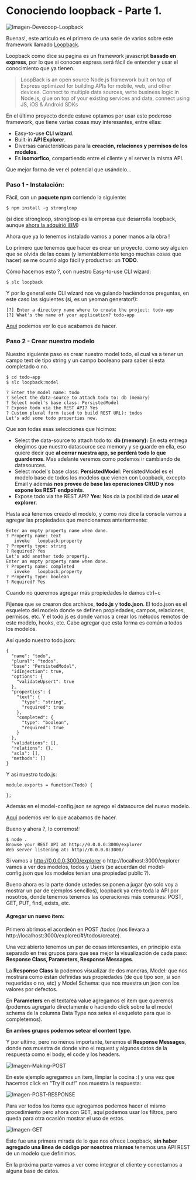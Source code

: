 # Conociendo loopback - Parte 1.

![Imagen-Devecoop-Loopback](https://raw.githubusercontent.com/Fblind/loopback-todo-example/master/images/Devecoop-Loopback.png)

Buenas!, este articulo es el primero de una serie de varios sobre este framework llamado [Loopback].

Loopback como dice su pagina es un framework javascript **basado en express**, por lo que si conocen express será fácil de entender y usar el conocimiento que ya tienen. 
> LoopBack is an open source Node.js framework built on top of Express optimized for building APIs for mobile, web, and other devices. Connect to multiple data sources, write business logic in Node.js, glue on top of your existing services and data, connect using JS, iOS & Android SDKs

En el último proyecto donde estuve optamos por usar este poderoso framework, que tiene varias cosas muy interesantes, entre ellas:
- Easy-to-use **CLI wizard**.
- Built-in **API Explorer**.
- Diversas características para la **creación, relaciones y permisos de los modelos**.
- Es **isomorfico**, compartiendo entre el cliente y el server la misma API.

Que mejor forma de ver el potencial que usándolo...

### Paso 1 - Instalación:

Fácil, con un **paquete npm** corriendo la siguiente:
```
$ npm install -g strongloop
```
(si dice strongloop, strongloop es la empresa que desarrolla loopback, aunque [ahora la adquirió IBM][df2])

Ahora que ya lo tenemos instalado vamos a poner manos a la obra !

Lo primero que tenemos que hacer es crear un proyecto, como soy alguien que se olvida de las cosas (y lamentablemente tengo muchas cosas que hacer) se me ocurrió algo fácil y productivo: un **TODO**.

Cómo hacemos esto ?, con nuestro Easy-to-use CLI wizard:
```
$ slc loopback
```
Y por lo general este CLI wizard nos va guiando haciéndonos preguntas, en este caso las siguientes (si, es un yeoman generator!):
```
[?] Enter a directory name where to create the project: todo-app
[?] What's the name of your application? todo-app
```

[Aquí][step0] podemos ver lo que acabamos de hacer.

### Paso 2 - Crear nuestro modelo
Nuestro siguiente paso es crear nuestro model todo, el cual va a tener un campo text de tipo string y un campo booleano para saber si esta completado o no.
```
$ cd todo-app
$ slc loopback:model
```
```
? Enter the model name: todo
? Select the data-source to attach todo to: db (memory)
? Select model's base class: PersistedModel
? Expose todo via the REST API? Yes
? Custom plural form (used to build REST URL): todos
Let's add some todo properties now.
```

Que son todas esas selecciones que hicimos:
- Select the data-source to attach todo to: **db (memory):** En esta entrega elegimos que nuestro datasource sea memory y se guarde en ella, eso quiere decir que **al cerrar nuestra app, se perderá todo lo que guardemos**. Mas adelante veremos como podemos ir cambiando de datasources.
- Select model's base class: **PersistedModel**: PersistedModel es el modelo base de todos los modelos que vienen con Loopback, excepto Email y además **nos provee de base las operaciones CRUD y nos expone los REST endpoints**.
- Expose todo via the REST API? **Yes**: Nos da la posibilidad de **usar el explorer**.

Hasta acá tenemos creado el modelo, y como nos dice la consola vamos a agregar las propiedades que mencionamos anteriormente:

```
Enter an empty property name when done.
? Property name: text
   invoke   loopback:property
? Property type: string
? Required? Yes
Let's add another todo property.
Enter an empty property name when done.
? Property name: completed
   invoke   loopback:property
? Property type: boolean
? Required? Yes
```
Cuando no queremos agregar más propiedades le damos ctrl+c

Fíjense que se crearon dos archivos, **todo.js** y **todo.json**. El todo.json es el esqueleto del modelo donde se definen propiedades, campos, relaciones, permisos, etc. Y el todo.js es donde vamos a crear los métodos remotos de este modelo, hooks, etc.
Cabe agregar que esta forma es común a todos los modelos.

Así quedo nuestro todo.json:
```
{
  "name": "todo",
  "plural": "todos",
  "base": "PersistedModel",
  "idInjection": true,
  "options": {
    "validateUpsert": true
  },
  "properties": {
    "text": {
      "type": "string",
      "required": true
    },
    "completed": {
      "type": "boolean",
      "required": true
    }
  },
  "validations": [],
  "relations": {},
  "acls": [],
  "methods": []
}
```
Y asi nuestro todo.js:
```
module.exports = function(Todo) {

};
```
Además en el model-config.json se agrego el datasource del nuevo modelo.

[Aquí][step1] podemos ver lo que acabamos de hacer.

Bueno y ahora ?, lo corremos!:
```
$ node .
Browse your REST API at http://0.0.0.0:3000/explorer
Web server listening at: http://0.0.0.0:3000/
```

Si vamos a http://0.0.0.0:3000/explorer o http://localhost:3000/explorer vamos a ver dos modelos, todos y Users (se acuerdan del model-config.json que los modelos tenían una propiedad public ?).

Bueno ahora es la parte donde ustedes se ponen a jugar (yo solo voy a mostrar un par de ejemplos sencillos), loopback ya creo toda la API por nosotros, donde tenemos tenemos las operaciones más comunes: POST, GET, PUT, find, exists, etc.

#### Agregar un nuevo ítem:

Primero abrimos el acordeón en POST /todos (nos llevara a http://localhost:3000/explorer/#!/todos/create). 

Una vez abierto tenemos un par de cosas interesantes, en principio esta separado en tres grupos para que sea mejor la visualización de cada paso: **Response Class, Parameters, Response Messages**.

La **Response Class** la podemos visualizar de dos maneras, Model: que nos mostrara como estan definidas sus propiedades (de que tipo son, si son requeridas o no, etc) y Model Schema: que nos muestra un json con los valores por defectos.
 
En **Parameters** en el textarea value agregamos el ítem que queremos (podemos agregarlo directamente o haciendo click sobre la el model schema de la columna Data Type nos setea el esqueleto para que lo completemos).
 
**En ambos grupos podemos setear el content type.**
 
Y por ultimo, pero no menos importante, tenemos el **Response Messages**, donde nos muestra de donde vino el request y algunos datos de la respuesta como el body, el code y los headers.

![Imagen-Making-POST](https://raw.githubusercontent.com/Fblind/loopback-todo-example/master/images/POST-todo-app-pt1.es.png)

En este ejemplo agregamos un ítem, limpiar la cocina :( y una vez que hacemos click en "Try it out!" nos muestra la respuesta:

![Imagen-POST-RESPONSE](https://raw.githubusercontent.com/Fblind/loopback-todo-example/master/images/POST-RESPONSE-todo-app-pt1.es.png)

Para ver todos los items que agregamos podemos hacer el mismo procedimiento pero ahora con GET, aquí podemos usar los filtros, pero queda para otra ocasión mostrar el uso de estos.

![Imagen-GET](https://raw.githubusercontent.com/Fblind/loopback-todo-example/master/images/GET-RESPONSE-todo-app-pt1.es.png)

Esto fue una primera mirada de lo que nos ofrece Loopback, **sin haber agregado una linea de código por nosotros mismos** tenemos una API REST de un modelo que definimos.

En la próxima parte vamos a ver como integrar el cliente y conectarnos a alguna base de datos.

   [Loopback]: <http://loopback.io/>
   [df2]:https://strongloop.com/strongblog/ibm-express-loopback-node-js/
   [step0]: https://github.com/Fblind/loopback-todo-example/tree/step-0
   [step1]:https://github.com/Fblind/loopback-todo-example/tree/step-1